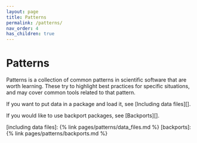 ```yaml
---
layout: page
title: Patterns
permalink: /patterns/
nav_order: 4
has_children: true
---
```


# Patterns

Patterns is a collection of common patterns in scientific software that are
worth learning. These try to highlight best practices for specific situations,
and may cover common tools related to that pattern.

If you want to put data in a package and load it, see [Including data files][].

If you would like to use backport packages, see [Backports][].

<!-- prettier-ignore-start -->
[including data files]: {% link pages/patterns/data_files.md %}
[backports]: {% link pages/patterns/backports.md %}
<!-- prettier-ignore-end -->
